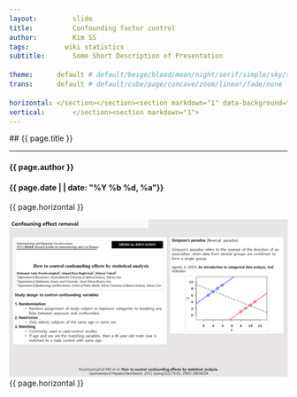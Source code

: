 ```yaml
---
layout:     	slide
title:     		Confounding factor control
author:     	Kim SS
tags:         wiki statistics
subtitle:    	Some Short Description of Presentation

theme:		default # default/beige/blood/moon/night/serif/simple/sky/solarized
trans:		default # default/cube/page/concave/zoom/linear/fade/none

horizontal:	</section></section><section markdown="1" data-background="http://projectpages.github.io/project-pages/img/slidebackground.png"><section markdown="1">
vertical:		</section><section markdown="1">
---
```


<section markdown="1" data-background="http://kisudsoe.github.io/img/slidebackground.png"><section markdown="1">
## {{ page.title }}

<hr>

#### {{ page.author }}

#### {{ page.date | | date: "%Y %b %d, %a"}}

{{ page.horizontal }}
<!-- Start Writing Below in Markdown -->

![2](/img/2017-03-25-Confounding_factor_control/슬라이드2.JPG)
{{ page.horizontal }}
